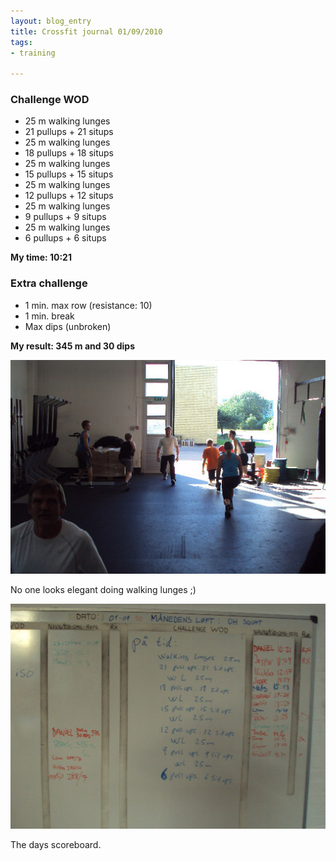 ```yaml
---
layout: blog_entry
title: Crossfit journal 01/09/2010
tags:
- training

---
```


<h3>Challenge <span class="caps">WOD</span></h3>

<ul>
	<li>25 m walking lunges</li>
	<li>21 pullups + 21 situps</li>
	<li>25 m walking lunges</li>
	<li>18 pullups + 18 situps</li>
	<li>25 m walking lunges</li>
	<li>15 pullups + 15 situps</li>
	<li>25 m walking lunges</li>
	<li>12 pullups + 12 situps</li>
	<li>25 m walking lunges</li>
	<li>9 pullups + 9 situps</li>
	<li>25 m walking lunges</li>
	<li>6 pullups + 6 situps</li>
</ul>

<p><strong>My time: 10:21</strong></p>
<!--more-->
<h3>Extra challenge</h3>

<ul>
	<li>1 min. max row (resistance: 10)</li>
	<li>1 min. break</li>
	<li>Max dips (unbroken)</li>
</ul>

<p><strong>My result: 345 m and 30 dips</strong></p>

<p><img src="/images/blog-images/2010-09-03_01092010_crossfit_journal_2.jpg" class="illustration" title="Walking lunges" alt="Walking lunges"></p>

<p class="description">No one looks elegant doing walking lunges ;)</p>

<p><img src="/images/blog-images/2010-09-03_01092010_crossfit_journal_1.jpg" class="illustration" title="Scoreboard" alt="Scoreboard"></p>

<p class="description">The days scoreboard.</p>

